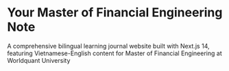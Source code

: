 # Your Master of Financial Engineering Note

A comprehensive bilingual learning journal website built with Next.js 14, featuring Vietnamese-English content for Master of Financial Engineering at Worldquant University
